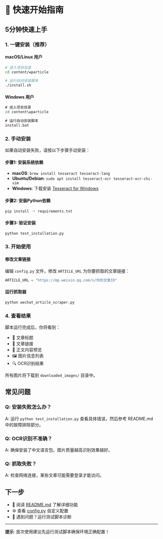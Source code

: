 # 🚀 快速开始指南

## 5分钟快速上手

### 1. 一键安装（推荐）

#### macOS/Linux 用户
```bash
# 进入项目目录
cd content/wparticle

# 运行自动安装脚本
./install.sh
```

#### Windows 用户
```cmd
# 进入项目目录
cd content\wparticle

# 运行自动安装脚本
install.bat
```

### 2. 手动安装

如果自动安装失败，请按以下步骤手动安装：

#### 步骤1: 安装系统依赖
- **macOS**: `brew install tesseract tesseract-lang`
- **Ubuntu/Debian**: `sudo apt install tesseract-ocr tesseract-ocr-chi-sim`
- **Windows**: 下载安装 [Tesseract for Windows](https://github.com/UB-Mannheim/tesseract/wiki)

#### 步骤2: 安装Python依赖
```bash
pip install -r requirements.txt
```

#### 步骤3: 验证安装
```bash
python test_installation.py
```

### 3. 开始使用

#### 修改文章链接
编辑 `config.py` 文件，修改 `ARTICLE_URL` 为你要抓取的文章链接：

```python
ARTICLE_URL = "https://mp.weixin.qq.com/s/你的文章ID"
```

#### 运行抓取器
```bash
python wechat_article_scraper.py
```

### 4. 查看结果

脚本运行完成后，你将看到：
- 📰 文章标题
- 🔗 文章链接  
- 📝 正文内容预览
- 🖼️ 图片信息列表
- 🔍 OCR识别结果

所有图片将下载到 `downloaded_images/` 目录中。

## 常见问题

### Q: 安装失败怎么办？
A: 运行 `python test_installation.py` 查看具体错误，然后参考 README.md 中的故障排除部分。

### Q: OCR识别不准确？
A: 确保安装了中文语言包，图片质量越高识别效果越好。

### Q: 抓取失败？
A: 检查网络连接，某些文章可能需要登录才能访问。

## 下一步

- 📖 阅读 [README.md](README.md) 了解详细功能
- ⚙️ 查看 [config.py](config.py) 自定义配置
- 🐛 遇到问题？运行测试脚本诊断

---

**提示**: 首次使用建议先运行测试脚本确保环境正确配置！ 